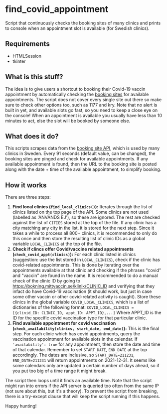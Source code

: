 # find_covid_appointment
Script that continuously checks the booking sites of many clinics and prints to console when an appointment slot is available (for Swedish clinics).

## Requirements
- HTMLSession
- tkinter

## What is this stuff?
The idea is to give users a shortcut to booking their Covid-19 vaccin appointment by automatically checking the [booking sites](https://bokning.mittvaccin.se/klinik/0) for available appointments. The script does not cover every single site out there so make sure to check other options too, such as 1177 and kry. Note that no alert is built in yet, and available slots go fast, so you need to keep a close eye on the console! When an appointment is available you usually have less than 10 minutes to act, else the slot will be booked by someone else.

## What does it do?
This scripts scrapes data from the [booking site API](https://booking-api.mittvaccin.se/clinique/0), which is used by many clinics in Sweden. Every 91 seconds (default value, can be changed), the booking sites are pinged and check for available appointments. If any available appointment is found, then the URL to the booking site is posted along with the date + time of the available appointment, to simplify booking.

## How it works
There are three steps:
1. **Find local clinics (`find_local_clinics()`):** Iterates through the list of clinics listed on the top page of the API. Some clinics are not used (labelled as 'ANVÄNDS EJ'), so these are ignored. The rest are checked against the list of `CITIES` stored at the top of the file. If any clinic has a city matching any city in the list, it is stored for the next step. Since it takes a while to process all 800+ clinics, it is recommended to only do this once and then store the resulting list of clinic IDs as a global variable `LOCAL_CLINICS` at the top of the file.
2. **Check if clincs offer Covid/vaccine related appointments (`check_covid_appt(clinics)`):**  For each clinic listed in clinics (suggestion: use the list stored in `LOCAL_CLINICS`), check if the clinic has covid-related appointments. This is done by iterating over the appointments available at that clinic and checking if the phrases "covid" and "vaccin" are found in the name. It is recommended to do a manual check of the clinic ID by going to https://bokning.mittvaccin.se/klinik/CLINIC_ID and verifying that they infact do have Covid-19 vaccination (it should work, but just in case some other vaccin or other covid-related activity is caught). Store these clinics in the global variable `COVID_LOCAL_CLINICS`, which is a list of dictionaries of the following format:
`COVID_LOCAL_CLINICS = [{clinid_ID: CLINIC_ID, appt_ID: APPT_ID},...]`
Where APPT_ID is the ID for the specific covid vaccination type for that particular clinic.
3. **Find available appointment for covid vaccination (`check_availability(clinics, start_date, end_date)`):** This is the final step. For each clinic which has covid appointments, query the vaccination appointment for available slots in the calendar. If `'availability': true` for any appointment, then store the date and time of that calendar. Remember to set `START_DATE`, `END_DATE` at the top accordingly. The dates are inclusive, so `START_DATE=211231`, `END_DATE=211231` will return appointments on 2021-12-31. It seems like some calendars only are updated a certain number of days ahead, so if you put too big of a time range it might break.

The script then loops until it finds an available time. Note that the script might run into errors if the API server is queried too often from the same IP (not sure about this, but it's a theory). To prevent the script from breaking, there is a try-except clause that will keep the script running if this happens.

Happy hunting!
